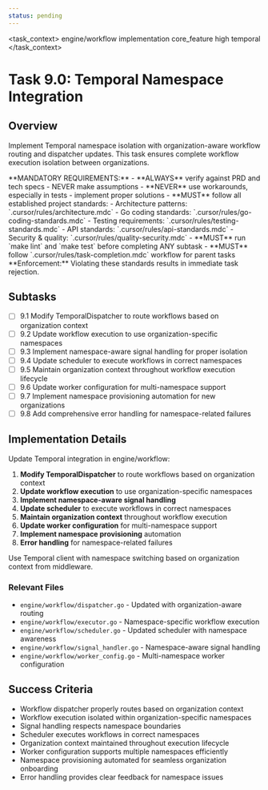 ```yaml
---
status: pending
---
```


<task_context>
<domain>engine/workflow</domain>
<type>implementation</type>
<scope>core_feature</scope>
<complexity>high</complexity>
<dependencies>temporal</dependencies>
</task_context>

# Task 9.0: Temporal Namespace Integration

## Overview

Implement Temporal namespace isolation with organization-aware workflow routing and dispatcher updates. This task ensures complete workflow execution isolation between organizations.

<critical>
**MANDATORY REQUIREMENTS:**
- **ALWAYS** verify against PRD and tech specs - NEVER make assumptions
- **NEVER** use workarounds, especially in tests - implement proper solutions
- **MUST** follow all established project standards:
    - Architecture patterns: `.cursor/rules/architecture.mdc`
    - Go coding standards: `.cursor/rules/go-coding-standards.mdc`
    - Testing requirements: `.cursor/rules/testing-standards.mdc`
    - API standards: `.cursor/rules/api-standards.mdc`
    - Security & quality: `.cursor/rules/quality-security.mdc`
- **MUST** run `make lint` and `make test` before completing ANY subtask
- **MUST** follow `.cursor/rules/task-completion.mdc` workflow for parent tasks
**Enforcement:** Violating these standards results in immediate task rejection.
</critical>

## Subtasks

- [ ] 9.1 Modify TemporalDispatcher to route workflows based on organization context
- [ ] 9.2 Update workflow execution to use organization-specific namespaces
- [ ] 9.3 Implement namespace-aware signal handling for proper isolation
- [ ] 9.4 Update scheduler to execute workflows in correct namespaces
- [ ] 9.5 Maintain organization context throughout workflow execution lifecycle
- [ ] 9.6 Update worker configuration for multi-namespace support
- [ ] 9.7 Implement namespace provisioning automation for new organizations
- [ ] 9.8 Add comprehensive error handling for namespace-related failures

## Implementation Details

Update Temporal integration in engine/workflow:

1. **Modify TemporalDispatcher** to route workflows based on organization context
2. **Update workflow execution** to use organization-specific namespaces
3. **Implement namespace-aware signal handling**
4. **Update scheduler** to execute workflows in correct namespaces
5. **Maintain organization context** throughout workflow execution
6. **Update worker configuration** for multi-namespace support
7. **Implement namespace provisioning** automation
8. **Error handling** for namespace-related failures

Use Temporal client with namespace switching based on organization context from middleware.

### Relevant Files

- `engine/workflow/dispatcher.go` - Updated with organization-aware routing
- `engine/workflow/executor.go` - Namespace-specific workflow execution
- `engine/workflow/scheduler.go` - Updated scheduler with namespace awareness
- `engine/workflow/signal_handler.go` - Namespace-aware signal handling
- `engine/workflow/worker_config.go` - Multi-namespace worker configuration

## Success Criteria

- Workflow dispatcher properly routes based on organization context
- Workflow execution isolated within organization-specific namespaces
- Signal handling respects namespace boundaries
- Scheduler executes workflows in correct namespaces
- Organization context maintained throughout execution lifecycle
- Worker configuration supports multiple namespaces efficiently
- Namespace provisioning automated for seamless organization onboarding
- Error handling provides clear feedback for namespace issues
